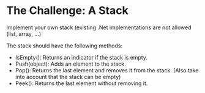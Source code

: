 # The Challenge: A Stack

Implement your own stack (existing .Net implementations are not allowed (list, array, …)

The stack should have the following methods:
- IsEmpty(): Returns an indicator if the stack is empty.
- Push(object): Adds an element to the stack.
- Pop(): Returns the last element and removes it from the stack. (Also take into account that the stack can be empty)
- Peek(): Returns the last element without removing it.

